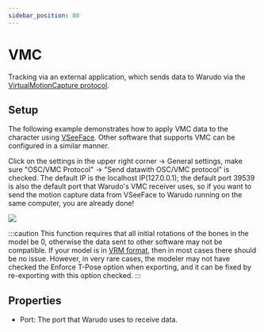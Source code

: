 ```yaml
---
sidebar_position: 80
---
```


# VMC

Tracking via an external application, which sends data to Warudo via the [VirtualMotionCapture protocol](https://protocol.vmc.info/english).&#x20;

## Setup

The following example demonstrates how to apply VMC data to the character using [VSeeFace](https://www.vseeface.icu/). Other software that supports VMC can be configured in a similar manner.

Click on the settings in the upper right corner -> General settings, make sure "OSC/VMC Protocol" -> "Send datawith OSC/VMC protocol" is checked. The default IP is the localhost IP(127.0.0.1); the default port 39539 is also the default port that Warudo's VMC receiver uses, so if you want to send the motion capture data from VSeeFace to Warudo running on the same computer, you are already done!

![](pathname:///doc-img/zh-vmc-1.webp)

:::caution
This function requires that all initial rotations of the bones in the model be 0, otherwise the data sent to other software may not be compatible. If your model is in [VRM format](https://vrm.dev/), then in most cases there should be no issue. However, in very rare cases, the modeler may not have checked the Enforce T-Pose option when exporting, and it can be fixed by re-exporting with this option checked.
:::

## Properties

* Port: The port that Warudo uses to receive data.
